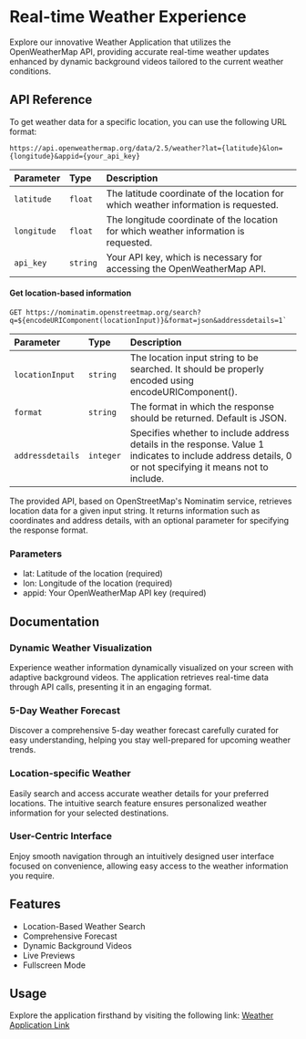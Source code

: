 
# Real-time Weather Experience

Explore our innovative Weather Application that utilizes the OpenWeatherMap API, providing accurate real-time weather updates enhanced by dynamic background videos tailored to the current weather conditions.


## API Reference

To get weather data for a specific location, you can use the following URL format:


```http
https://api.openweathermap.org/data/2.5/weather?lat={latitude}&lon={longitude}&appid={your_api_key}

```

| Parameter | Type     | Description                |
| :-------- | :------- | :------------------------- |
| `latitude` | `float` | The latitude coordinate of the location for which weather information is requested. |
| `longitude` | `float`| The longitude coordinate of the location for which weather information is requested. |
| `api_key` | `string` | Your API key, which is necessary for accessing the OpenWeatherMap API.|

#### Get location-based information

```http
GET https://nominatim.openstreetmap.org/search?q=${encodeURIComponent(locationInput)}&format=json&addressdetails=1`
```

| Parameter | Type     | Description                       |
| :-------- | :------- | :-------------------------------- |
| `locationInput`      | `string` | The location input string to be searched. It should be properly encoded using encodeURIComponent(). |
| `format` | `string` |  The format in which the response should be returned. Default is JSON.|
| `addressdetails` | `integer` | Specifies whether to include address details in the response. Value 1 indicates to include address details, 0 or not specifying it means not to include. |

The provided API, based on OpenStreetMap's Nominatim service, retrieves location data for a given input string. It returns information such as coordinates and address details, with an optional parameter for specifying the response format.



### Parameters
- lat: Latitude of the location (required)
- lon: Longitude of the location (required)
- appid: Your OpenWeatherMap API key (required)




## Documentation

### Dynamic Weather Visualization
Experience weather information dynamically visualized on your screen with adaptive background videos. The application retrieves real-time data through API calls, presenting it in an engaging format.

### 5-Day Weather Forecast
Discover a comprehensive 5-day weather forecast carefully curated for easy understanding, helping you stay well-prepared for upcoming weather trends.

### Location-specific Weather
Easily search and access accurate weather details for your preferred locations. The intuitive search feature ensures personalized weather information for your selected destinations.

### User-Centric Interface
Enjoy smooth navigation through an intuitively designed user interface focused on convenience, allowing easy access to the weather information you require.




## Features

- Location-Based Weather Search
- Comprehensive Forecast
- Dynamic Background Videos
- Live Previews
- Fullscreen Mode

## Usage

Explore the application firsthand by visiting the following link: 
[Weather Application Link](https://weather-application-815eb.web.app)

